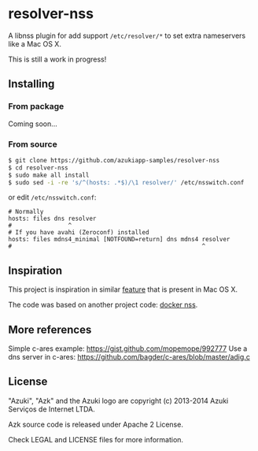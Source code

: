 # resolver-nss

A libnss plugin for add support `/etc/resolver/*` to set extra nameservers like a Mac OS X.

This is still a work in progress!

## Installing

### From package

Coming soon...

### From source
```bash
$ git clone https://github.com/azukiapp-samples/resolver-nss
$ cd resolver-nss
$ sudo make all install
$ sudo sed -i -re 's/^(hosts: .*$)/\1 resolver/' /etc/nsswitch.conf
```

or edit `/etc/nsswitch.conf`:

```config
# Normally
hosts: files dns resolver
#                ^
# If you have avahi (Zeroconf) installed
hosts: files mdns4_minimal [NOTFOUND=return] dns mdns4 resolver
#                                                      ^
```

## Inspiration

This project is inspiration in similar [feature][mac_resolver] that is present in Mac OS X.

The code was based on another project code: [docker nss][docker_nss].

## More references

Simple c-ares example: https://gist.github.com/mopemope/992777
Use a dns server in c-ares: https://github.com/bagder/c-ares/blob/master/adig.c

## License

"Azuki", "Azk" and the Azuki logo are copyright (c) 2013-2014 Azuki Serviços de Internet LTDA.

Azk source code is released under Apache 2 License.

Check LEGAL and LICENSE files for more information.

[mac_resolver]: https://developer.apple.com/library/mac/documentation/Darwin/Reference/ManPages/man5/resolver.5.html
[docker_nss]: https://github.com/danni/docker-nss
